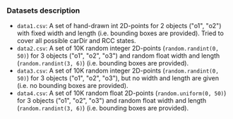 ### Datasets description

* `data1.csv`: A set of hand-drawn int 2D-points for 2 objects ("o1", "o2") with fixed width and length
(i.e. bounding boxes are provided). Tried to cover all possible carDir and RCC states.
* `data2.csv`: A set of 10K random integer 2D-points (`random.randint(0, 50)`) for 3 objects ("o1", "o2", "o3")
and random float width and length (`random.randint(3, 6)`) (i.e. bounding boxes are provided).
* `data3.csv`: A set of 10K random integer 2D-points (`random.randint(0, 50)`) for 3 objects ("o1", "o2", "o3"),
 but no width and length are given (i.e. no bounding boxes are provided).
* `data4.csv`: A set of 10K random float 2D-points (`random.uniform(0, 50)`) for 3 objects ("o1", "o2", "o3")
and random float width and length (`random.randint(3, 6)`) (i.e. bounding boxes are provided).
